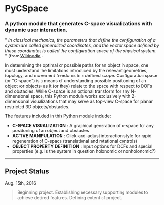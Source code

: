 # PyCSpace
### A python module that generates C-space visualizations with dynamic user interaction.

" _In classical mechanics, the parameters that define the configuration of a system are called generalized coordinates, and the vector space defined by these coordinates is called the configuration space of the physical system._ " (from [Wikipedia](https://en.wikipedia.org/wiki/Configuration_space)).

In determining the optimal or possible paths for an object in space, one must understand the limitations introduced by the relevant geometries, topology, and movement freedoms in a defined scope. Configuration space (or "C-space") is a means of understanding possible positioning of an object (or objects) as it (or they) relate to the space with respect to DOFs and obstacles. While C-space is an optional transform for any N-dimensional space, this Python module works exclusively with 2-dimensional visualizations that may serve as top-view C-space for planar restricted 3D objects/obstacles.

The features included in this Python module include:
+ __C-SPACE VISUALIZATION__ : A graphical generation of c-space for any positioning of an object and obstacles
+ __ACTIVE MANIPULATION__ : Click-and-adjust interaction style for rapid regeneration of C-space (translational and rotational controls)
+ __OBJECT PROPERTY DEFINITION__ : Input options for DOFs and special properties (e.g. Is the system in question holonomic or nonholonomic?)

---

## Project Status

Aug. 15th, 2016

> Beginning project. Establishing necessary supporting modules to achieve desired features. Defining extent of project.
